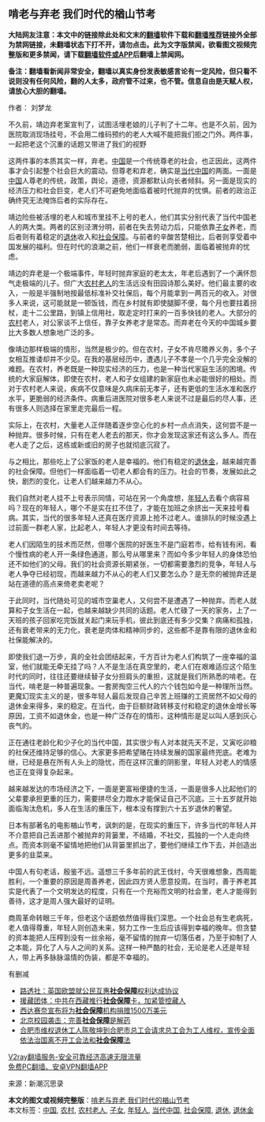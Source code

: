  <h2>啃老与弃老 我们时代的楢山节考</h2> <p class="notice"><b>大陆网友注意：本文中的链接除此处和文末的<a href="https://github.com/bannedbook/fanqiang" >翻墙</a>软件下载和<a href="https://github.com/killgcd/justmysocks/blob/master/README.md">翻墙推荐</a>链接外全部为禁网链接，未翻墙状态下打不开，请勿点击。此为文字版禁闻，欲看图文视频完整版和更多禁闻，请下载<a href="https://github.com/bannedbook/fanqiang">翻墙软件或APP</a>后翻墙上禁闻网。</p><p>备注：翻墙看新闻非常安全，翻墙以真实身份发表敏感言论有一定风险，但只看不说则没有任何风险，翻的人太多，政府管不过来，也不管。信息自由是天赋人权，请放心大胆的翻墙。</b></p>  <div class="entry"> <p>作者： 刘梦龙</p> <p id="conimg"></p> <p>不久前，靖边弃老案宣判了，试图活埋老娘的儿子判了十二年。也是不久前，因为医院取消现场挂号，不会用二维码预约的老人大喊不能把我们拒之门外。两件事，一起把老这个沉重的话题又带进了我们的视野</p> <p>这两件事的本质其实一样，弃老。<span class='wp_keywordlink_affiliate'><a href="https://www.bannedbook.org/" title="中国" target="_blank">中国</a></span>是一个传统尊老的社会，也正因此，这两件事才会引起整个社会巨大的震动。但尊老和弃老，确实是<a href="https://www.bannedbook.org/bnews/tag/%E5%BD%93%E4%BB%A3%E4%B8%AD%E5%9B%BD/" class="st_tag internal_tag" rel="tag" title="标签 当代中国 下的日志">当代中国</a>的两面。一面是<a href="https://www.bannedbook.org/bnews/tag/%E4%B8%AD%E5%9B%BD/" class="st_tag internal_tag" rel="tag" title="标签 中国 下的日志">中国</a>人尊老的传统，政策，舆论，道德，资源都默认向长者倾斜。另一面是现实的经济压力和社会巨变，老人们不可避免地面临着被时代抛弃的忧惧。前者的政治正确终究无法掩饰后者的实际存在。</p> <p>靖边险些被活埋的老人和城市里挂不上号的老人，他们其实分别代表了当代中国老人的两大类。两者的区别泾渭分明，前者在失去劳动力后，只能依靠<a href="https://www.bannedbook.org/bnews/tag/%E5%AD%90%E5%A5%B3/" class="st_tag internal_tag" rel="tag" title="标签 子女 下的日志">子女</a>养老，而后者则有着稳定的<a href="https://www.bannedbook.org/bnews/tag/%e9%80%80%e4%bc%91/" class="st_tag internal_tag" rel="tag" title="标签 退休 下的日志">退休</a>收入和<a href="https://www.bannedbook.org/bnews/tag/%E7%A4%BE%E4%BC%9A%E4%BF%9D%E9%9A%9C/" class="st_tag internal_tag" rel="tag" title="标签 社会保障 下的日志">社会保障</a>。与前者的辛酸苦楚相比，后者则享受着中国发展的福利。但在时代的浪潮之前，他们一样衰老而脆弱，面临着被抛弃的忧虑。</p>  <p>靖边的弃老是一个极端事件，年轻时抛弃家庭的老太太，年老后遇到了一个满怀怨气走极端的儿子。但广大<a href="https://www.bannedbook.org/bnews/tag/%E5%86%9C%E6%9D%91%E8%80%81%E4%BA%BA/" class="st_tag internal_tag" rel="tag" title="标签 农村老人 下的日志">农村老人</a>的生活远没有田园诗那么美好。他们最主要的收入，一般是半强制地按最低标准补交社保后，每个月能拿到一两百元的收入。对很多人来说，这可能就是一顿饭钱，而在乡村就有即使腿脚不便，每个月也要拄着拐杖，走十二公里路，到镇上信用社，取走定时打来的一百多快钱的老人。大部分的<a href="https://www.bannedbook.org/bnews/tag/%E5%86%9C%E6%9D%91/" class="st_tag internal_tag" rel="tag" title="标签 农村 下的日志">农村</a>老人，对公家谈不上信任，靠子女养老才是常态。而弃老在今天的中国城乡要比大多数人想象地广泛的多。</p> <p>像靖边那样极端的情形，当然是极少的。但在农村，子女不肯尽赡养义务，多个子女相互推诿却并不少见。在我的基层经历中，遭遇儿子不孝是一个几乎完全没解的难题。在农村，养老既是一种现实经济的压力，也是一种当代家庭生活的困境。传统的大家庭解体，即使在农村，老人和子女组建的新家庭也未必能很好的相处。而对于农村老人来说，疾病不仅意味是久病床前无孝子，还有更低的生活水准和医疗水平，更脆弱的经济条件。病重后进医院对很多老人来说不过是最后的尽人事，还有很多人则选择在家里走完最后一程。</p> <p>实际上，在农村，大量老人正伴随着逐步空心化的乡村一点点消失，这何尝不是一种抛弃。很多时候，只有在老人老去的那天，你才会发现这家还有这么多人。而在老人走了之后，这栋或新或旧的房子也就彻底沉寂了。</p> <p>与之相比，那些吃上了公家饭的老人是幸福的。他们有稳定的<a href="https://www.bannedbook.org/bnews/tag/%E9%80%80%E4%BC%91%E9%87%91/" class="st_tag internal_tag" rel="tag" title="标签 退休金 下的日志">退休金</a>，越来越完善的社会保障。但他们一样面临着一切老人都会有的压力。社会的节奏，发展如此之快，剧烈的变化，让老人们越来越力不从心。</p> <p>我们自然对老人挂不上号表示同情，可站在另一个角度想，<a href="https://www.bannedbook.org/bnews/tag/%e5%b9%b4%e8%bd%bb%e4%ba%ba/" class="st_tag internal_tag" rel="tag" title="标签 年轻人 下的日志">年轻人</a>去看个病容易吗？现在的年轻人，哪个不是实在扛不住了，才能在加班之余挤出一天来挂号看病。其实，当代的很多年轻人还真在医疗资源上抢不过老人。谁排队的时候没遇上过前面一群老人家，比起老人，年轻人才更没有时间去等待。</p>  <p>老人们因陌生的技术而茫然，但哪个医院的好医生不是门庭若市，给有钱有闲，看个慢性病的老人开一条绿色通道，那么号从哪里来？而如今多少年轻人的身体恐怕还不如他们的父母。我们的社会资源长期紧张，一切都需要激烈的竞争，年轻人与老人争夺已经初现，而越来越力不从心的老人们又要怎么办？是无奈的被抛弃还是站在道德的高点来倚老卖老呢？</p> <p>于此同时，当代随处可见的城市空巢老人，又何尝不是遭遇了一种抛弃。而老人就算和子女生活在一起，也越来越缺少共同的话题。老人忙碌了一天的家务，上了一天班的孩子回家吃完饭就关起门来玩手机，彼此到底还有多少交集？病痛和孤独，还有衰老带来的无力化，衰老是肉体和精神同步的，这些都不是靠有限的退休金和社保能解决的。</p> <p>即使我们退一万步，真的全社会团结起来，千方百计为老人们构筑了一座幸福的温室，他们就能无牵无挂了吗？人不是生活在真空里的，老人们在艰难适应这个陌生时代的同时，往往还要继续替子女分担肩头的重担，这就是我们所熟悉的啃老。在当代，啃老是一种普遍现象。一套房掏空三代人的六个钱包如今是一种理所当然。更魔幻现实主义的是，很多年轻人最后发现自己辛苦上班赚的工资居然不如父母的退休金来得多，来的稳定。在当代，由于巨额财政转移支付和稳定的退休金增长等原因，工资不如退休金，也是一种广泛存在的情形，这种情形是足以叫人感到灰心丧气的。</p> <p>正在通往老龄化和少子化的当代中国，其实很少有人对本就先天不足，又寅吃卯粮的社保还维持足够的信心。大家更多把希望赌在持续发展的国家最终兜底。老难为继，已经是悬在所有人头上的隐忧，而在这样沉重的阴影里，年轻人对老人的情感也正在变得复杂起来。</p> <p>越来越发达的市场经济之下，一面是更富裕便捷的生活，一面是很多人比起他们的父辈要承担更重的压力，需要拼尽全力蹬水才能保证自己不沉底。三十五岁就开始面临淘汰危机，多人在生活的重压下，根本没有撑到六十五岁退休的奢望。</p>  <p>日本有部著名的电影楢山节考，讽刺的是，在现实的重压下，许多当代的年轻人并不介意把自己丢进那个被抛弃的背篓里，不结婚，不社交，孤独的一个人走向终点。而资本则毫不留情地把他们从背篓里抓出了，要他们继续工作下去，并创造出更多的韭菜来。</p> <p>中国人有句老话，殷鉴不远。遥想三千多年前的武王伐纣，今天很难想象，西周能胜利，一个重要的原因是周善养老，因此四方贤人愿意投周。在当时，善于养老其实是代表了一个文明发达的程度，只有在一个充裕而文明的社会里，老人才能得到善待，这才是周人强大最好的证明。</p> <p>商周革命转眼三千年，但老这个话题依然值得我们深思。一个社会总有生老病死，老人值得尊重，年轻人则创造未来，努力工作一生后应该得到幸福的晚年。但贪婪的资本能把人压榨到没有一丝余裕，毫不留情的抛弃一切落伍者，乃至于抑制了人之本能，异化了人与人之间的关系。这样一种严酷的社会，无论是老人还是年轻人，带上再多脉脉温情的伪装，都是不幸福的。</p> <p>有删减</p> <ul class='op-related-articles' title='相关阅读'> <li><a href='https://www.bannedbook.org/bnews/baitai/20201007/1409665.html' target='_blank'>路透社：英国欧盟就公民互惠<b>社会保障</b>权利达成协议</a></li> <li><a href='https://www.bannedbook.org/bnews/renquan/xizang/20190822/1178977.html' target='_blank'>援藏团体：中共在西藏推行<b>社会保障</b>卡，加紧管控藏人</a></li> <li><a href='https://www.bannedbook.org/bnews/worldnews/usa/20190717/1159502.html' target='_blank'>西达赛奈宣布将为<b>社会保障</b>机构捐赠1500万美元</a></li> <li><a href='https://www.bannedbook.org/bnews/ssgc/20190109/1061196.html' target='_blank'>北京校园袭击：完善<b>社会保障</b>是解药</a></li> <li><a href='https://www.bannedbook.org/bnews/weiquan/20181216/1047751.html' target='_blank'>合肥市维权退休工人陈敬坤到合肥市总工会请求总工会为工人维权&#65292;宣传全面依法治国离不开工会法和<b>社会保障</b>法</a></li> </ul> <p class="texttj"> <a href="https://www.bannedbook.org/forum23/topic22702.html" target="_blank">V2ray翻墙服务-安全可靠经济高速无限流量</a><br/> <a href="https://github.com/bannedbook/fanqiang/wiki/%E7%A6%81%E9%97%BB%E7%BD%91%E5%AE%89%E5%8D%93%E7%BF%BB%E5%A2%99%E6%96%B0%E9%97%BBAPP" target="_blank">免费PC翻墙、安卓VPN翻墙APP</a></p><p> 来源：新潮沉思录 </p> <a name='sharetosocial'></a>       <div><b>本文的图文或视频完整版</b>：<a href='https://www.bannedbook.org/bnews/comments/20201122/1435046.html'>啃老与弃老 我们时代的楢山节考</a></div>  </div><!--END ENTRY--> <div class="postfooter"> <div>本文标签：<a href="https://www.bannedbook.org/bnews/tag/%E4%B8%AD%E5%9B%BD/" rel="tag">中国</a>, <a href="https://www.bannedbook.org/bnews/tag/%E5%86%9C%E6%9D%91/" rel="tag">农村</a>, <a href="https://www.bannedbook.org/bnews/tag/%E5%86%9C%E6%9D%91%E8%80%81%E4%BA%BA/" rel="tag">农村老人</a>, <a href="https://www.bannedbook.org/bnews/tag/%E5%AD%90%E5%A5%B3/" rel="tag">子女</a>, <a href="https://www.bannedbook.org/bnews/tag/%e5%b9%b4%e8%bd%bb%e4%ba%ba/" rel="tag">年轻人</a>, <a href="https://www.bannedbook.org/bnews/tag/%E5%BD%93%E4%BB%A3%E4%B8%AD%E5%9B%BD/" rel="tag">当代中国</a>, <a href="https://www.bannedbook.org/bnews/tag/%E7%A4%BE%E4%BC%9A%E4%BF%9D%E9%9A%9C/" rel="tag">社会保障</a>, <a href="https://www.bannedbook.org/bnews/tag/%e9%80%80%e4%bc%91/" rel="tag">退休</a>, <a href="https://www.bannedbook.org/bnews/tag/%E9%80%80%E4%BC%91%E9%87%91/" rel="tag">退休金</a></div>  </div><!--END POSTFOOTER--> 